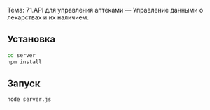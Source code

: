  

Тема: 71.API для управления аптеками — Управление данными о лекарствах и их наличием.

## Установка

```bash
cd server
npm install
```

## Запуск

```bash
node server.js
```